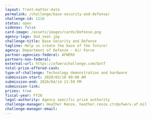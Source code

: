 ```yaml
---
layout: front-matter-data
permalink: /challenge/base-security-and-defense/
challenge-id: 1110
status: open
sidenav: false
card-image: /assets/images/cards/Defense.png
agency-logo: dod_seal.jpg
challenge-title: Base Security and Defense
tagline: Help us create the base of the future!
agency: Department of Defense - Air Force
partner-agencies-federal: AFWERX
partners-non-federal:
external-url: https://afwerxchallenge.com/botf
total-prize-offered-cash:
type-of-challenge: Technology demonstration and hardware
submission-start: 2020/03/10 09:00 AM
submission-end: 2020/04/14 11:59 PM
submission-link:
prizes: true
fiscal-year: FY20
legal-authority: Agency specific prize authority
challenge-manager: Heather Renze, heather.renze.ctr@afwerx.af.mil
challenge-manager-email: 
---
```

